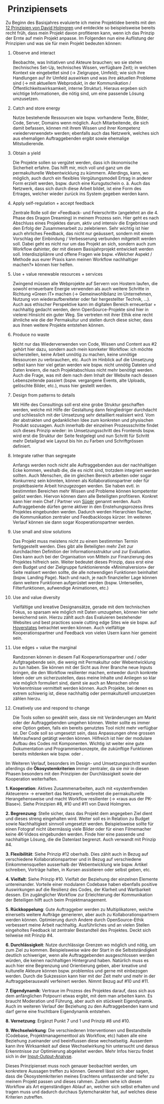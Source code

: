 #  Prinzipiensets

Zu Beginn des Basisjahres evaluierte ich meine Projektidee bereits mit den [12 Prinzipien von David Holmgren](https://permacultureprinciples.com/permaculture-principles/) und entdeckte so beispielsweise bereits recht früh, dass mein Projekt davon profitieren kann, wenn ich das Prinzip der Ernte auf mein Projekt anpasse. Im Folgenden nun eine Auflistung der Prinzipien und was sie für mein Projekt bedeuten können:

1. Observe and interact

    Beobachte, was Initiativen und Akteure brauchen; wo sie stehen (technisches Set-Up, technisches Wissen, verfügbare Zeit); in welchen Kontext sie eingebettet sind (-> Zielgruppe, Umfeld); wie sich ihre Handlungen auf ihr Umfeld auswirken und was ihre aktuellen Probleme sind (-> mit aktuellem Webprodukt, in der Kommunikation / Öffentlichkeitswirksamkeit, interne Struktur). Hieraus ergeben sich wichtige Informationen, die nötig sind, um eine passende Lösung umzusetzen.

2. Catch and store energy

    Nutze bestehende Ressourcen wie bspw. vorhandene Texte, Bilder, Code, Server, Domains wenn möglich. Auch Mitarbeitende, die sich damit befassen, können mit ihrem Wissen und ihrer Kompetenz «wiederverwendet» werden; ebenfalls auch das Netzwerk, welches sich aus ehemaligen Auftraggebenden ergibt sowie ehemalige Mitstudierende.

3. Obtain a yield

    Die Projekte sollen so vergütet werden, dass ich ökonomische Sicherheit erfahre. Das hilft mir, mich voll und ganz um die permakulturelle Webentwicklung zu kümmern. Allerdings, kann, wo möglich, auch durch ein flexibles Vergütungsmodell Ertrag in anderer Form erzielt werden, bspw. durch eine Kursgutschein o. ä. Auch das Netzwerk, dass sich durch diese Arbeit bildet, ist eine Form des Ertrages, welcher wieder zurück ins System gegeben werden kann.

4. Apply self-regulation + accept feedback

    Zentrale Rolle soll der «Feedback- und Feierschritt» (angelehnt an die 4. Phase des Dragon Dreaming) in meinem Prozess sein. Hier geht es nach Abschluss eines Projektes darum, aktiv und intensiv die Ergebnisse und den Erfolg der Zusammenarbeit zu zelebrieren. Sehr wichtig ist hier auch ehrliches Feedback, das nicht nur geäussert, sondern mit einem Vorschlag der Einbindung / Verbesserung verbunden mitgeteilt werden soll. Dabei geht es nicht nur um das Projekt an sich, sondern auch zum Workflow dahinter, der mit diesem Basisjahrprojekt entwickelt werden soll. Interdiszipliänre und offene Fragen wie bspw. «Welcher Aspekt / Methode aus eurer Praxis kann meinen Workflow nachhaltiger machen?» können hier helfen.

5. Use + value renewable resources + services

    Zwingend müssen alle Webprojekte auf Servern von Hostern laufen, die sowohl erneuerbare Energie verwenden als auch weitere Schritte in Richtung «Green IT» machen (-> Gemeinwohlbilanz im Unternehmen, Nutzung von wiederaufbereiteter oder fair hergestellter Technik, ...). Auch aus ethischer Perspektive kann im digitalen Bereich erneuerbar + nachhaltig gedacht werden, denn OpenSource-Projekte sind hier in vielerei Hinsicht ein guter Weg. Sie vertreten mit ihrer Ethik eine recht ähnliche wie die der Permakultur und stellen durch diese sicher, dass aus ihnen weitere Projekte entstehen können.

6. Produce no waste

    Nicht nur das Wiederverwenden von Code, Wissen und Content aus #2 gehört hier dazu, sondern auch mein konrketer Workflow: ich möchte sicherstellen, keine Arbeit unnötig zu machen, keine unnötige Ressourcen zu verbrauchen, etc. Auch im Hinblick auf die Umsetzung selbst kann hier viel getan werden wie bspw. nicht unnötig Dateien und Daten kreiern, die nach Projektabschluss nicht mehr benötigt werden. Auch die Frage, was mit dem nach dem Inhalt der Website nach dessen Lebenszeitende passiert (bspw. vergangene Events, alte Uploads, gelöschte Bilder, etc.), muss hier gestellt werden.

7. Design from patterns to details

    Mit Hilfe des Consultings soll erst eine grobe Struktur geschaffen werden, welche mit Hilfe der Gestaltung dann feingliedriger durchdacht und schliesslich mit der Umsetzung sehr detailliert realisiert wird. Vom der abstrakten und gedanklichen Idee zum konkreten und physischen Produkt sozusagen. Auch innerhalb der einzelnen Prozessschritte findet sich dieses Prinzip wieder: im Umsetzungsschritt des Frontends bspw. wird erst die Struktur der Seite festgelegt und nun Schritt für Schritt mehr Detailgrad wie Layout bis hin zu Farben und Schriftgrössen definiert.

8. Integrate rather than segregate

    Anfangs werden noch nicht alle Auftraggebenden aus der nachhaltigen Ecke kommen, weshalb die, die es nicht sind, trotzdem integriert werden sollten. Auch Menschen, die im gleichen Bereich arbeiten oder sogar Konkurrenz sein könnten, können als Kollaborationspartner oder für projektbasierte Arbeit hinzugezogen werden. Sie haben evtl. in bestimmten Bereichen mehr Wissen und Probleme können kompetenter gelöst werden. Hiervon können dann alle Beteiligten profitieren. Konkret kann hier mein Chef / Partner von [Süpèr](https://super.asdf.af/) genannt werden. Auch Auftraggebende dürfen gerne aktiver in den Enstehungsprozess ihres Projektes eingebunden werden. Dadurch werden Hierarchien flacher, die Kommunikation zentraler und Feedbackloops kürzer. Im weiteren Verlauf können sie dann sogar Kooperationspartner werden.

9. Use small and slow solutions

    Das Projekt muss meistens nicht zu einem bestimmten Termin fertiggestellt werden. Dies gibt alle Beteiligten mehr Zeit zur durchdachten Definition der Informationsstruktur und zur Evaluation. Dies kann auch bei der Organisation von Mitteln zur Finanzierung des Projektes hilfreich sein.
    Weiter bedeutet dieses Prinzip, dass erst eine dem Budget und der Zielgruppe funktionierende «Minimalversion» der Seite realisert werden sollte, die alle notwendigen Funktionen beinhaltet (bspw. Landing Page). Nach und nach, je nach finanzieller Lage können dann weitere Funktionen aufgerüstet werden (bspw. Unterseiten, Filterfunktionen, aufwendige Animationen, etc.)

10. Use and value diversity

    Vielfältige und kreative Designansätze, gerade mit dem technischen Fokus, so sparsam wie möglich mit Daten umzugehen, können hier sehr bereichernd sein. Hierzu zählt auch das Evaluieren bestehender Websites und best practices sowie cutting edge Sites wie sie bspw. auf [Hoverstates](https://www.hoverstat.es/) betrachtet werden können. Auch vielfältige Kooperationspartner und Feedback von vielen Usern kann hier gemeint sein.

11. Use edges + value the marginal

    Randzonen können in diesem Fall Kooperartionspartner und / oder Aufgtragebende sein, die wenig mit Permakultur oder Webentwicklung zu tun haben. Sie können mit der Sicht aus ihrer Branche neue Inputs bringen, die den Workflow resilienter machen, entweder durch konkrete Ideen oder um sicherzustellen, dass meine Inhalte und Anliegen so klar wie möglich formuliert sind, damit sie auch an Menschen ohne Vorkenntnisse vermittelt werden können. Auch Projekte, bei denen es extrem schiwerig ist, diese nachhaltig oder permakulturell umzusetzen zählen hierzu.

12. Creatively use and respond to change

    Die Tools sollen so gewählt sein, dass sie mit Veränderungen am Markt oder der Auftraggebenden umgehen können. Weiter sollte es immer eine Option geben, falls ein bereits genutztes Tool nicht mehr verfügbar ist. Der Code soll so umgesetzt sein, dass Anpassungen ohne grossen Mehraufwand getätigt werden können. Hilfreich ist hier der modulare Aufbau des Codes mit Komponenten. Wichtig ist weiter eine gute Dokumentation und Programmierkonzepte, die zukünftige Funktionen bereits mitdenken wie bspw. <c-external-link url="https://developer.mozilla.org/en-US/docs/Glossary/Graceful_degradation" label="Graceful Degradation"/> oder <c-external-link url="https://developer.mozilla.org/en-US/docs/Glossary/Progressive_Enhancement" label="Progressive Enhancement"/>.

Im Weiteren Verlauf, besonders im Design- und Umsetzungsschritt wurden allerdings die **Ökosystemkriterien** immer zentraler, da sie mir in diesen Phasen besonders mit den Prinzipien der Durchlässigkeit sowie der Kooperation weiterhalfen.

**1. Kooperation**: Aktives Zusammenarbeiten, auch mit «systemfremden Akteueren» -> erweitert das Netzwerk, verbreitet die permakulturelle Herangehensweise und macht Workflow resilienter (-> «raus aus der PK-Blase»). Siehe Prinzipien #8, #10 und #11 von David Holmgren.

**2. Begrenzung**: Stelle sicher, dass das Projekt dem angegeben Ziel dient und dieses streng eingehalten wird. Weiter soll es in Relation zu Budget sowie Nachhaltigkeit sinnvoll umgesetzt werden. Beispielsweise sollte für einen Fotograf nicht übermässig viele Bilder oder für einen Filmemacher keine 4K-Videos eingebunden werden. Finde hier eine passende und nachhaltige Lösung, die die Datenlast begrenzt. Auch verwandt mit Prinzip #4.

**3. Flexibilität**: Siehe Prinzip #12 oberhalb. Dies zählt auch in Bezug auf verschiedene Kollaborationspartner und in Bezug auf verschiedene Einkommensquellen ausserhalb der Webentwicklung wie bspw. Artikel schreiben, Vorträge halten, in Kursen assistieren oder selbst geben, etc.

**4. Vielfalt**: Siehe Prinzip #10. Vielfalt der Beziehung der einzelnen Elemente untereinander. Vorteile einer modularen Codebase haben ebenfalls positive Auswirkungen auf die Resilienz des Codes, der Klarheit und Wartbarkeit dessen. Ein zugänglicher Workflow zur Erleichterung der Kommunikation der Beteiligen hilft auch beim Projektmanagement.

**5. Rückkoppelung**: Gute Auftraggeber werden zu Multiplikatoren, welche einerseits weitere Aufträge generieren, aber auch zu Kollaborationspartnern werden können. Optimierung durch Andere durch OpenSource-Ethik verbessert meine Arbeit nachhaltig. Ausführliches und an vielen Stellen eingeholtes Feedback ist zentraler Bestandteil des Projektes. Deckt sich teilweise mit Prinzip #4.

**6. Durchlässigkeit**: Nutze durchlässige Grenzen wo möglich und nötig, um zum Ziel zu kommen. Beispielsweise wäre der Start in die Selbstständigkeit deutlich schiweriger, wenn alle Auftraggebenden ausgeschlossen werden würden, die keinen nachhaltigen Hintergrund haben. Natürlich muss es auch hier eine Begrenzung und Orientierung geben, aber kreative und kulturelle Akteure können bspw. problemlos und gerne mit einbezogen werden. Durch die Sukzession kann hier mit der Zeit mehr und mehr in der Auftraggeberauswahl verfeinert werden. Nimmt Bezug auf #10 und #11.

**7. Eigendynamik**: Vertraue im Prozess des Projektes darauf, dass sich aus dem anfänglichen Potpourri etwas ergibt, mit dem man arbeiten kann. Es braucht Moderation und Führung, aber auch ein stückweit Eigendynamik. Auch im weiteren Verlauf der Beziehung zu den Auftraggebenden kann und darf gerne eine fruchtbare Eigendynamik entstehen.

**8. Vernetzung**: Ergänzt Punkt 7 und 1 und Prinzip #8 und #10.

**9. Wechselwirkung**: Die verschiedenen Interventionen und Bestandteile (Codebase, Projektmanagementtool als Workflow, etc) haben alle eine Beziehung zueinander und beeinflussen diese wechselseitig. Ausserdem kann ihre Wirksamkeit auf diese Wechselwirkung hin untersucht und daraus Erkenntnisse zur Optimierung abgeleitet werden. Mehr Infos hierzu findet sich in der [Input-Output-Analyse](../../documentation/analysis/io-analysis.md).

Dieses Prinzipienset muss noch genauer beobachtet werden, um konkretere Aussagen treffen zu können. Generell lässt sich aber sagen, dass die Ökosystemkriterien meines Erachtens umfassender und tiefer zu meinem Projekt passen und dieses rahmen. Zudem sehe ich diesen Workflow als Art eigenständigen Ablauf an, welcher sich selbst erhalten und tragen muss und dadurch durchaus Sytemcharakter hat, auf welches diese Kriterien zutreffen.

<c-text-block text="Ziel kann ausserdem sein, ein Prinzipienset für nachhaltige Webentwicklung zusammenzutragen, welches bestehende PK-Prinzipiensets sowie Fagen aus dem Bereich des Sustainable Webdesigns vereint." label="Sukzession" class="label-succession"/>
